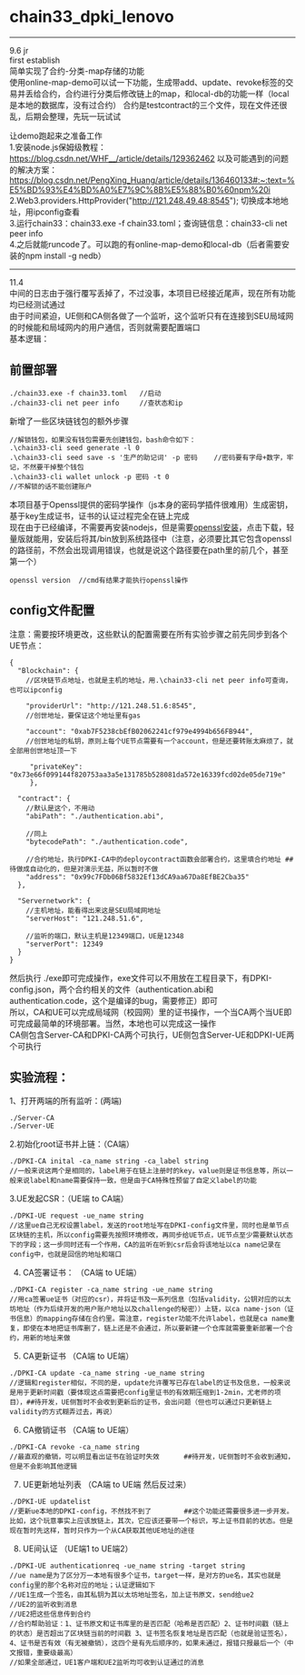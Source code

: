 # chain33_dpki_lenovo  

-------
9.6 jr  
first establish  
简单实现了合约-分类-map存储的功能  
使用online-map-demo可以试一下功能，生成带add、update、revoke标签的交易并丢给合约，合约进行分类后修改链上的map，和local-db的功能一样（local是本地的数据库，没有过合约） 
合约是testcontract的三个文件，现在文件还很乱，后期会整理，先玩一玩试试  
   
让demo跑起来之准备工作  
1.安装node.js保姆级教程：https://blog.csdn.net/WHF__/article/details/129362462  以及可能遇到的问题的解决方案：https://blog.csdn.net/PengXing_Huang/article/details/136460133#:~:text=%E5%BD%93%E4%BD%A0%E7%9C%8B%E5%88%B0%60npm%20i  
2.Web3.providers.HttpProvider("http://121.248.49.48:8545"); 切换成本地地址，用ipconfig查看  
3.运行chain33：chain33.exe -f chain33.toml；查询链信息：chain33-cli net peer info  
4.之后就能runcode了。可以跑的有online-map-demo和local-db（后者需要安装的npm install -g nedb） 

------
11.4  
中间的日志由于强行覆写丢掉了，不过没事，本项目已经接近尾声，现在所有功能均已经测试通过  
由于时间紧迫，UE侧和CA侧各做了一个监听，这个监听只有在连接到SEU局域网的时候能和局域网内的用户通信，否则就需要配置端口  
基本逻辑：   
## 前置部署  
```
./chain33.exe -f chain33.toml   //启动
./chain33-cli net peer info     //查状态和ip
```
新增了一些区块链钱包的额外步骤
```
//解锁钱包，如果没有钱包需要先创建钱包，bash命令如下：
.\chain33-cli seed generate -l 0
.\chain33-cli seed save -s '生产的助记词' -p 密码    //密码要有字母+数字，牢记，不然要干掉整个钱包
.\chain33-cli wallet unlock -p 密码 -t 0
//不解锁的话不能创建账户
```
本项目基于Openssl提供的密码学操作（js本身的密码学插件很难用）生成密钥，基于key生成证书，证书的认证过程完全在链上完成  
现在由于已经编译，不需要再安装nodejs，但是需要[openssl安装](https://slproweb.com/products/Win32OpenSSL.html)，点击下载，轻量版就能用，安装后将其/bin放到系统路径中（注意，必须要比其它包含openssl的路径前，不然会出现调用错误，也就是说这个路径要在path里的前几个，甚至第一个）  
```
openssl version  //cmd有结果才能执行openssl操作
```
  
## config文件配置
注意：需要按环境更改，这些默认的配置需要在所有实验步骤之前先同步到各个UE节点：  
```
{  
  "Blockchain": {  
    //区块链节点地址，也就是主机的地址，用.\chain33-cli net peer info可查询，也可以ipconfig   
      
    "providerUrl": "http://121.248.51.6:8545",     
    //创世地址，要保证这个地址里有gas   
      
    "account": "0xab7F5238cbEfB02062241cf979e4994b656FB944",     
    //创世地址的私钥，原则上每个UE节点需要有一个account，但是还要转账太麻烦了，就全部用创世地址顶一下  
      
     "privateKey": "0x73e66f099144f820753aa3a5e131785b528081da572e16339fcd02de05de719e"   
     },   
       
  "contract": {  
    //默认是这个，不用动   
    "abiPath": "./authentication.abi",             
      
    //同上   
    "bytecodePath": "./authentication.code",       
      
    //合约地址，执行DPKI-CA中的deploycontract函数会部署合约，这里填合约地址 ##待做成自动化的，但是对演示无益，所以暂时不做  
    "address": "0x99c7FDb06Bf5832Ef13dCA9aa67Da8EfBE2Cba35"    
  },  
    
  "Servernetwork": {
    //主机地址，能看得出来这是SEU局域网地址   
    "serverHost": "121.248.51.6",              
      
    //监听的端口，默认主机是12349端口，UE是12348   
    "serverPort": 12349                            
  }  
}
```
  
然后执行 ./exe即可完成操作，exe文件可以不用放在工程目录下，有DPKI-config.json，两个合约相关的文件（authentication.abi和authentication.code，这个是编译的bug，需要修正）即可  
所以，CA和UE可以完成局域网（校园网）里的证书操作，一个当CA两个当UE即可完成最简单的环境部署。当然，本地也可以完成这一操作  
CA侧包含Server-CA和DPKI-CA两个可执行，UE侧包含Server-UE和DPKI-UE两个可执行  

## 实验流程：  
1、打开两端的所有监听：(两端)  
```
./Server-CA  
./Server-UE
```
  
2.初始化root证书并上链：（CA端） 
```
./DPKI-CA inital -ca_name string -ca_label string  
//一般来说这两个是相同的，label用于在链上注册时的key，value则是证书信息等，所以一般来说label和name需要保持一致，但是由于CA特殊性预留了自定义label的功能
```
  
3.UE发起CSR：（UE端 to CA端）  
```
./DPKI-UE request -ue_name string                  
//这里ue自己无权设置label，发送的root地址写在DPKI-config文件里，同时也是单节点区块链的主机，所以config需要先按照环境修改，再同步给UE节点，UE节点至少需要默认状态下的字段；这一步同时还有一个作用，CA的监听在听到csr后会将该地址以ca name记录在config中，也就是回信的地址和端口
```
  
4. CA签署证书： （CA端 to UE端）
```
./DPKI-CA register -ca_name string -ue_name string   
//用ca签署ue证书（对应的csr），并将证书及一系列信息（包括validity，公钥对应的以太坊地址（作为后续开发的用户账户地址以及challenge的秘密））上链，以ca name-json（证书信息）的mapping存储在合约里。需注意，register功能不允许label，也就是ca name重复，即使在本地把证书库删了，链上还是不会通过，所以要新建一个仓库就需要重新部署一个合约，用新的地址来做
```
  
5. CA更新证书    （CA端 to UE端）
```
./DPKI-CA update -ca_name string -ue_name string     
//逻辑和register相似，不同的是，update允许覆写已存在label的证书及信息，一般来说是用于更新时间戳（要体现这点需要把config里证书的有效期压缩到1-2min，尤老师的项目），##待开发，UE侧暂时不会收到更新后的证书，会出问题（但也可以通过只更新链上validity的方式糊弄过去，再说）
```
  
6. CA撤销证书     （CA端 to UE端）
```
./DPKI-CA revoke -ca_name string                    
//最直观的撤销，可以明显看出证书在验证时失效      ##待开发，UE侧暂时不会收到通知，但是不会影响其他逻辑
```
  
7. UE更新地址列表   （CA端 to UE端 然后反过来）
```
./DPKI-UE updatelist                                 
//更新ue本地的DPKI-config，不然找不到了        ##这个功能还需要很多进一步开发。比如，这个玩意事实上应该放链上，其次，它应该还要带一个标识，写上证书目前的状态。但是现在暂时先这样，暂时只作为一个从CA获取其他UE地址的途径
```
  
8. UE间认证        （UE端1 to UE端2）
```
./DPKI-UE authenticationreq -ue_name string -target string         
//ue name是为了区分万一本地有很多个证书，target一样，是对方的ue名，其实也就是config里的那个名称对应的地址；认证逻辑如下  
//UE1生成一个签名，由其私钥为其以太坊地址签名，加上证书原文，send给ue2  
//UE2的监听收到消息  
//UE2把这些信息传到合约  
//合约帮助验证：1、证书原文和证书库里的是否匹配（哈希是否匹配）2、证书时间戳（链上的状态）是否超出了区块链当前的时间戳 3、证书签名恢复地址是否匹配（也就是验证签名），4、证书是否有效（有无被撤销），这四个是有先后顺序的，如果未通过，报错只报最后一个（中文报错，重要级最高）  
//如果全部通过，UE1客户端和UE2监听均可收到认证通过的消息
```
                                                                

                                                              
                                                                
